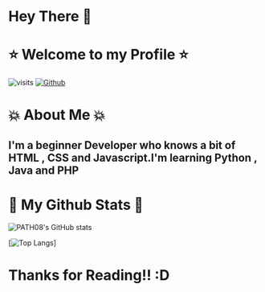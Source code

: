 # Hey There :wave:

# :star: Welcome to my Profile :star:
![visits](https://visitor-badge.glitch.me/badge?page_id=$PATH08.$PATH08)
[![Github](https://img.shields.io/github/followers/PATH08?label=Followers&style=social)](https://github.com/PATH08)
# :boom: About Me :boom:
## I'm a beginner Developer who knows a bit of HTML , CSS and Javascript.I'm learning  Python , Java and PHP 


# :fish_cake: My Github Stats :fish_cake:
![PATH08's GitHub stats](https://github-readme-stats.vercel.app/api?username=PATH08&theme=omni&show_icons=true)

[![Top Langs](https://github-readme-stats.vercel.app/api/top-langs/?username=PATH08&layout=compact&theme=omni)]

# Thanks for Reading!! :D

